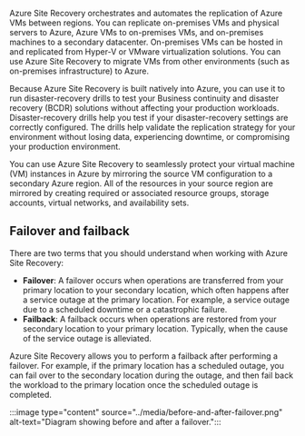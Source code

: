 Azure Site Recovery orchestrates and automates the replication of Azure VMs between regions. You can replicate on-premises VMs and physical servers to Azure, Azure VMs to on-premises VMs, and on-premises machines to a secondary datacenter. On-premises VMs can be hosted in and replicated from Hyper-V or VMware virtualization solutions. You can use Azure Site Recovery to migrate VMs from other environments (such as on-premises infrastructure) to Azure.

Because Azure Site Recovery is built natively into Azure, you can use it to run disaster-recovery drills to test your Business continuity and disaster recovery (BCDR) solutions without affecting your production workloads. Disaster-recovery drills help you test if your disaster-recovery settings are correctly configured. The drills help validate the replication strategy for your environment without losing data, experiencing downtime, or compromising your production environment.

You can use Azure Site Recovery to seamlessly protect your virtual machine (VM) instances in Azure by mirroring the source VM configuration to a secondary Azure region. All of the resources in your source region are mirrored by creating required or associated resource groups, storage accounts, virtual networks, and availability sets.

## Failover and failback

There are two terms that you should understand when working with Azure Site Recovery:

- **Failover**: A failover occurs when operations are transferred from your primary location to your secondary location, which often happens after a service outage at the primary location. For example, a service outage due to a scheduled downtime or a catastrophic failure.
- **Failback**: A failback occurs when operations are restored from your secondary location to your primary location. Typically, when the cause of the service outage is alleviated.

Azure Site Recovery allows you to perform a failback after performing a failover. For example, if the primary location has a scheduled outage, you can fail over to the secondary location during the outage, and then fail back the workload to the primary location once the scheduled outage is completed.

:::image type="content" source="../media/before-and-after-failover.png" alt-text="Diagram showing before and after a failover.":::
